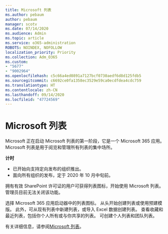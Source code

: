 ```yaml
---
title: Microsoft 列表
ms.author: pebaum
author: pebaum
manager: scotv
ms.date: 07/14/2020
ms.audience: Admin
ms.topic: article
ms.service: o365-administration
ROBOTS: NOINDEX, NOFOLLOW
localization_priority: Priority
ms.collection: Adm_O365
ms.custom:
- "5677"
- "9002964"
ms.openlocfilehash: c5c66a4ed0891a7127bcf0730aedf6d8d125fdb5
ms.sourcegitcommit: c6692ce0fa1358ec3529e59ca0ecdfdea4cdc759
ms.translationtype: HT
ms.contentlocale: zh-CN
ms.lasthandoff: 09/14/2020
ms.locfileid: "47724569"
---
```

# <a name="microsoft-lists"></a>Microsoft 列表

Microsoft 正在启动 Microsoft 列表的第一阶段，它是一个 Microsoft 365 应用。 Microsoft 列表是用于阅览和管理所有列表的集中场所。  
  
**计时**  

- 已开始向支持定向发布的组织推出。
- 面向所有组织的发布，定于 2020 年 10 月中旬前。

拥有有效 SharePoint 许可证的用户可获得列表图标，开始使用 Microsoft 列表。 管理员目前无法关闭该功能。
 
选择 Microsoft 365 应用启动器中的列表图标。 从头开始创建列表或使用预建模版。 此外，可从现有列表中新建列表，或导入 Excel 数据创建列表。 查看收藏和最近列表，包括你个人所有或与你共享的列表。 可创建个人列表和团队列表。  

有关详细信息，请参阅[Microsoft 列表](https://aka.ms/microsoftlists)。